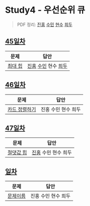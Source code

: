 # Study4 - 우선순위 큐
> PDF 정리: [진홍](self_study/kjh.md) [수민](self_study/ysm.pdf) [현수](self_study/hhs.md) [희두](self_study/jhd.md)

## [45일차](Day45)

| 문제                 | 답안                |
| -------------------- | ------------------- |
| [최대 힙](https://www.acmicpc.net/problem/11279) | [진홍](Day45/kjh.kt) [수민](Day45/ysm.cpp) 현수 [희두](Day45/jhd.cpp) |

## [46일차](Day46)

| 문제                 | 답안                |
| -------------------- | ------------------- |
| [카드 정렬하기](https://www.acmicpc.net/problem/1715) | 진홍 수민 현수 희두 |

## [47일차](Day47)

| 문제                 | 답안                |
| -------------------- | ------------------- |
| [절댓값 힙](https://www.acmicpc.net/problem/11286) | [진홍](Day47/kjh.kt) 수민 현수 희두 |

## [일차](Day)

| 문제                 | 답안                |
| -------------------- | ------------------- |
| [문제이름](문제링크) | 진홍 수민 현수 희두 |
